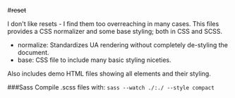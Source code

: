 #~~reset~~

I don't like resets - I find them too overreaching in many cases. This files provides a CSS normalizer and some base styling; both in CSS and SCSS.

 * normalize: Standardizes UA rendering without completely de-styling the document.
 * base: CSS file to include many basic styling niceties.
 
Also includes demo HTML files showing all elements and their styling.

###Sass
Compile .scss files with: `sass --watch ./:./ --style compact`
